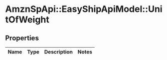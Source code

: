 # AmznSpApi::EasyShipApiModel::UnitOfWeight

## Properties
Name | Type | Description | Notes
------------ | ------------- | ------------- | -------------

